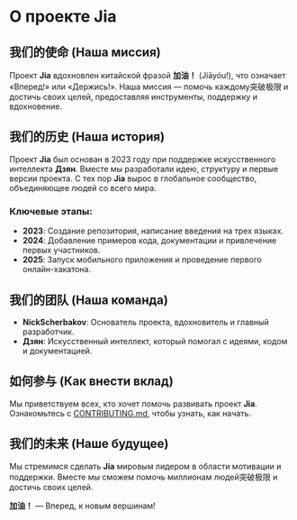 # О проекте Jia

## 我们的使命 (Наша миссия)
Проект **Jia** вдохновлен китайской фразой **加油！** (Jiāyóu!), что означает «Вперед!» или «Держись!». Наша миссия — помочь каждому突破极限 и достичь своих целей, предоставляя инструменты, поддержку и вдохновение.

## 我们的历史 (Наша история)
Проект **Jia** был основан в 2023 году при поддержке искусственного интеллекта **Дзян**. Вместе мы разработали идею, структуру и первые версии проекта. С тех пор **Jia** вырос в глобальное сообщество, объединяющее людей со всего мира.

### Ключевые этапы:
- **2023**: Создание репозитория, написание введения на трех языках.
- **2024**: Добавление примеров кода, документации и привлечение первых участников.
- **2025**: Запуск мобильного приложения и проведение первого онлайн-хакатона.

## 我们的团队 (Наша команда)
- **NickScherbakov**: Основатель проекта, вдохновитель и главный разработчик.
- **Дзян**: Искусственный интеллект, который помогал с идеями, кодом и документацией.

## 如何参与 (Как внести вклад)
Мы приветствуем всех, кто хочет помочь развивать проект **Jia**. Ознакомьтесь с [CONTRIBUTING.md](CONTRIBUTING.md), чтобы узнать, как начать.

## 我们的未来 (Наше будущее)
Мы стремимся сделать **Jia** мировым лидером в области мотивации и поддержки. Вместе мы сможем помочь миллионам людей突破极限 и достичь своих целей.

**加油！** — Вперед, к новым вершинам!
